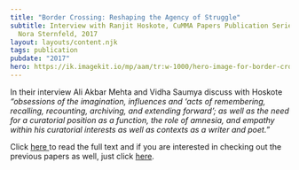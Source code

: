 ```yaml
---
title: "Border Crossing: Reshaping the Agency of Struggle"
subtitle: Interview with Ranjit Hoskote, CuMMA Papers Publication Series, (ed.)
  Nora Sternfeld, 2017
layout: layouts/content.njk
tags: publication
pubdate: "2017"
hero: https://ik.imagekit.io/mp/aam/tr:w-1000/hero-image-for-border-crossings.png
---
```

In their interview Ali Akbar Mehta and Vidha Saumya discuss with Hoskote _“obsessions of the imagination, influences and ‘acts of remembering, recalling, recounting, archiving, and extending forward’; as well as the need for a curatorial position as a function, the role of amnesia, and empathy within his curatorial interests as well as contexts as a writer and poet.”_


Click [here ](https://cummastudies.files.wordpress.com/2013/08/cumma-papers_25_fin.pdf)to read the full text and if you are interested in checking out the previous papers as well, just click [here](https://cummastudies.wordpress.com/cumma-papers/).
